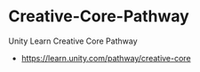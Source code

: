 # Creative-Core-Pathway
 Unity Learn Creative Core Pathway
- https://learn.unity.com/pathway/creative-core